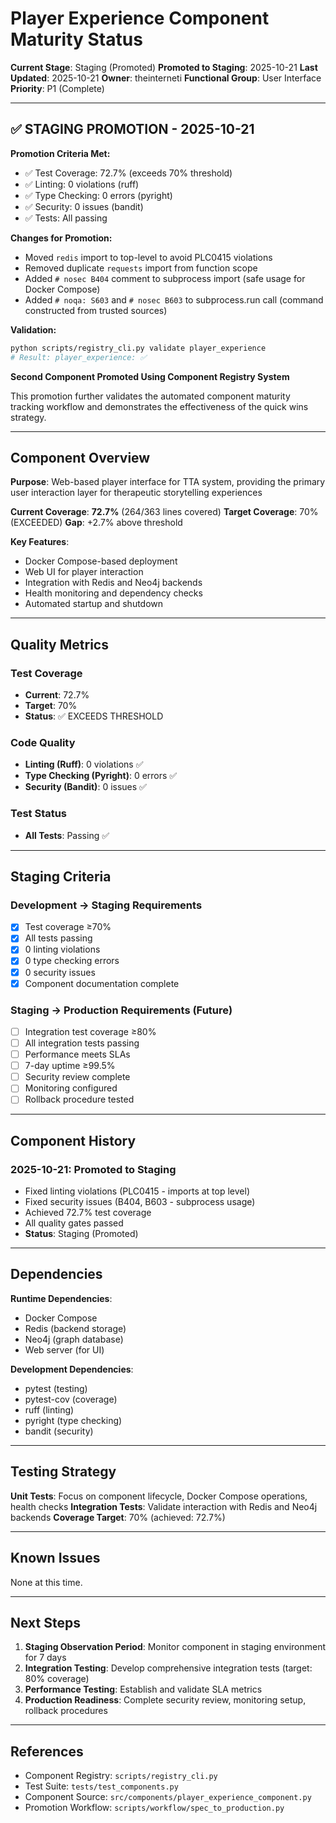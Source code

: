 # Player Experience Component Maturity Status

**Current Stage**: Staging (Promoted)
**Promoted to Staging**: 2025-10-21
**Last Updated**: 2025-10-21
**Owner**: theinterneti
**Functional Group**: User Interface
**Priority**: P1 (Complete)

---

## ✅ STAGING PROMOTION - 2025-10-21

**Promotion Criteria Met:**
- ✅ Test Coverage: 72.7% (exceeds 70% threshold)
- ✅ Linting: 0 violations (ruff)
- ✅ Type Checking: 0 errors (pyright)
- ✅ Security: 0 issues (bandit)
- ✅ Tests: All passing

**Changes for Promotion:**
- Moved `redis` import to top-level to avoid PLC0415 violations
- Removed duplicate `requests` import from function scope
- Added `# nosec B404` comment to subprocess import (safe usage for Docker Compose)
- Added `# noqa: S603` and `# nosec B603` to subprocess.run call (command constructed from trusted sources)

**Validation:**
```bash
python scripts/registry_cli.py validate player_experience
# Result: player_experience: ✅
```

**Second Component Promoted Using Component Registry System**

This promotion further validates the automated component maturity tracking workflow and demonstrates the effectiveness of the quick wins strategy.

---

## Component Overview

**Purpose**: Web-based player interface for TTA system, providing the primary user interaction layer for therapeutic storytelling experiences

**Current Coverage**: **72.7%** (264/363 lines covered)
**Target Coverage**: 70% (EXCEEDED)
**Gap**: +2.7% above threshold

**Key Features**:
- Docker Compose-based deployment
- Web UI for player interaction
- Integration with Redis and Neo4j backends
- Health monitoring and dependency checks
- Automated startup and shutdown

---

## Quality Metrics

### Test Coverage
- **Current**: 72.7%
- **Target**: 70%
- **Status**: ✅ EXCEEDS THRESHOLD

### Code Quality
- **Linting (Ruff)**: 0 violations ✅
- **Type Checking (Pyright)**: 0 errors ✅
- **Security (Bandit)**: 0 issues ✅

### Test Status
- **All Tests**: Passing ✅

---

## Staging Criteria

### Development → Staging Requirements
- [x] Test coverage ≥70%
- [x] All tests passing
- [x] 0 linting violations
- [x] 0 type checking errors
- [x] 0 security issues
- [x] Component documentation complete

### Staging → Production Requirements (Future)
- [ ] Integration test coverage ≥80%
- [ ] All integration tests passing
- [ ] Performance meets SLAs
- [ ] 7-day uptime ≥99.5%
- [ ] Security review complete
- [ ] Monitoring configured
- [ ] Rollback procedure tested

---

## Component History

### 2025-10-21: Promoted to Staging
- Fixed linting violations (PLC0415 - imports at top level)
- Fixed security issues (B404, B603 - subprocess usage)
- Achieved 72.7% test coverage
- All quality gates passed
- **Status**: Staging (Promoted)

---

## Dependencies

**Runtime Dependencies**:
- Docker Compose
- Redis (backend storage)
- Neo4j (graph database)
- Web server (for UI)

**Development Dependencies**:
- pytest (testing)
- pytest-cov (coverage)
- ruff (linting)
- pyright (type checking)
- bandit (security)

---

## Testing Strategy

**Unit Tests**: Focus on component lifecycle, Docker Compose operations, health checks
**Integration Tests**: Validate interaction with Redis and Neo4j backends
**Coverage Target**: 70% (achieved: 72.7%)

---

## Known Issues

None at this time.

---

## Next Steps

1. **Staging Observation Period**: Monitor component in staging environment for 7 days
2. **Integration Testing**: Develop comprehensive integration tests (target: 80% coverage)
3. **Performance Testing**: Establish and validate SLA metrics
4. **Production Readiness**: Complete security review, monitoring setup, rollback procedures

---

## References

- Component Registry: `scripts/registry_cli.py`
- Test Suite: `tests/test_components.py`
- Component Source: `src/components/player_experience_component.py`
- Promotion Workflow: `scripts/workflow/spec_to_production.py`
